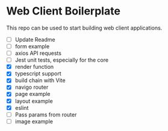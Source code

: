 # Web Client Boilerplate

This repo can be used to start building web client applications.


- [ ] Update Readme
- [ ] form example
- [ ] axios API requests
- [ ] Jest unit tests, especially for the core
- [x] render function
- [x] typescript support
- [x] build chain with Vite
- [x] navigo router
- [x] page example
- [x] layout example
- [x] eslint
- [ ] Pass params from router
- [ ] image example
